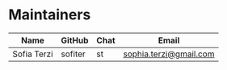 Maintainers
===========

| Name | GitHub | Chat | Email |
|------|--------|------|-------|
| Sofia Terzi | sofiter | st | sophia.terzi@gmail.com
